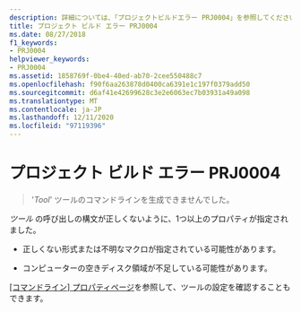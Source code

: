 ```yaml
---
description: 詳細については、「プロジェクトビルドエラー PRJ0004」を参照してください。
title: プロジェクト ビルド エラー PRJ0004
ms.date: 08/27/2018
f1_keywords:
- PRJ0004
helpviewer_keywords:
- PRJ0004
ms.assetid: 1858769f-0be4-40ed-ab70-2cee550488c7
ms.openlocfilehash: f90f6aa263878d0400ca6391e1c197f0379add50
ms.sourcegitcommit: d6af41e42699628c3e2e6063ec7b03931a49a098
ms.translationtype: MT
ms.contentlocale: ja-JP
ms.lasthandoff: 12/11/2020
ms.locfileid: "97119396"
---
```

# <a name="project-build-error-prj0004"></a>プロジェクト ビルド エラー PRJ0004

> '*Tool*' ツールのコマンドラインを生成できませんでした。

*ツール* の呼び出しの構文が正しくないように、1つ以上のプロパティが指定されました。

- 正しくない形式または不明なマクロが指定されている可能性があります。

- コンピューターの空きディスク領域が不足している可能性があります。

[ [コマンドライン] プロパティページ](../../build/reference/command-line-property-pages.md)を参照して、ツールの設定を確認することもできます。
